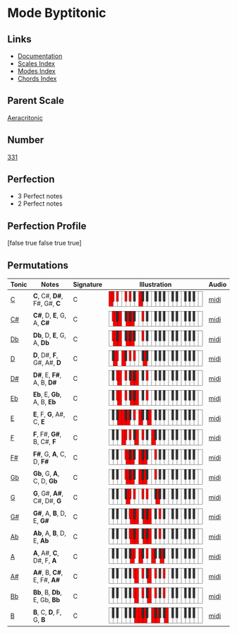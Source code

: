 # Mode Byptitonic

## Links

- [Documentation](index.md)
- [Scales Index](Scales.md)
- [Modes Index](Modes.md)
- [Chords Index](Chords.md)

## Parent Scale

[Aeracritonic](ScaleAeracritonic.md)

## Number

[331](https://ianring.com/musictheory/scales/331)

## Perfection

- 3 Perfect notes
- 2 Perfect notes

## Perfection Profile

[false true false true true]

## Permutations

| Tonic | Notes | Signature | Illustration | Audio |
|-------|-------|-----------|--------------|-------|
| [C](ModeCNaturalByptitonic.md) | **C**, C#, **D#**, F#, G#, **C** | C | ![CNaturalByptitonic](ModeCNaturalByptitonic.png) | [midi](https://github.com/edipermadi/music/blob/main/docs/ModeCNaturalByptitonic.mid?raw=true) |
| [C#](ModeCSharpByptitonic.md) | **C#**, D, **E**, G, A, **C#** | C | ![CSharpByptitonic](ModeCSharpByptitonic.png) | [midi](https://github.com/edipermadi/music/blob/main/docs/ModeCSharpByptitonic.mid?raw=true) |
| [Db](ModeDFlatByptitonic.md) | **Db**, D, **E**, G, A, **Db** | C | ![DFlatByptitonic](ModeDFlatByptitonic.png) | [midi](https://github.com/edipermadi/music/blob/main/docs/ModeDFlatByptitonic.mid?raw=true) |
| [D](ModeDNaturalByptitonic.md) | **D**, D#, **F**, G#, A#, **D** | C | ![DNaturalByptitonic](ModeDNaturalByptitonic.png) | [midi](https://github.com/edipermadi/music/blob/main/docs/ModeDNaturalByptitonic.mid?raw=true) |
| [D#](ModeDSharpByptitonic.md) | **D#**, E, **F#**, A, B, **D#** | C | ![DSharpByptitonic](ModeDSharpByptitonic.png) | [midi](https://github.com/edipermadi/music/blob/main/docs/ModeDSharpByptitonic.mid?raw=true) |
| [Eb](ModeEFlatByptitonic.md) | **Eb**, E, **Gb**, A, B, **Eb** | C | ![EFlatByptitonic](ModeEFlatByptitonic.png) | [midi](https://github.com/edipermadi/music/blob/main/docs/ModeEFlatByptitonic.mid?raw=true) |
| [E](ModeENaturalByptitonic.md) | **E**, F, **G**, A#, C, **E** | C | ![ENaturalByptitonic](ModeENaturalByptitonic.png) | [midi](https://github.com/edipermadi/music/blob/main/docs/ModeENaturalByptitonic.mid?raw=true) |
| [F](ModeFNaturalByptitonic.md) | **F**, F#, **G#**, B, C#, **F** | C | ![FNaturalByptitonic](ModeFNaturalByptitonic.png) | [midi](https://github.com/edipermadi/music/blob/main/docs/ModeFNaturalByptitonic.mid?raw=true) |
| [F#](ModeFSharpByptitonic.md) | **F#**, G, **A**, C, D, **F#** | C | ![FSharpByptitonic](ModeFSharpByptitonic.png) | [midi](https://github.com/edipermadi/music/blob/main/docs/ModeFSharpByptitonic.mid?raw=true) |
| [Gb](ModeGFlatByptitonic.md) | **Gb**, G, **A**, C, D, **Gb** | C | ![GFlatByptitonic](ModeGFlatByptitonic.png) | [midi](https://github.com/edipermadi/music/blob/main/docs/ModeGFlatByptitonic.mid?raw=true) |
| [G](ModeGNaturalByptitonic.md) | **G**, G#, **A#**, C#, D#, **G** | C | ![GNaturalByptitonic](ModeGNaturalByptitonic.png) | [midi](https://github.com/edipermadi/music/blob/main/docs/ModeGNaturalByptitonic.mid?raw=true) |
| [G#](ModeGSharpByptitonic.md) | **G#**, A, **B**, D, E, **G#** | C | ![GSharpByptitonic](ModeGSharpByptitonic.png) | [midi](https://github.com/edipermadi/music/blob/main/docs/ModeGSharpByptitonic.mid?raw=true) |
| [Ab](ModeAFlatByptitonic.md) | **Ab**, A, **B**, D, E, **Ab** | C | ![AFlatByptitonic](ModeAFlatByptitonic.png) | [midi](https://github.com/edipermadi/music/blob/main/docs/ModeAFlatByptitonic.mid?raw=true) |
| [A](ModeANaturalByptitonic.md) | **A**, A#, **C**, D#, F, **A** | C | ![ANaturalByptitonic](ModeANaturalByptitonic.png) | [midi](https://github.com/edipermadi/music/blob/main/docs/ModeANaturalByptitonic.mid?raw=true) |
| [A#](ModeASharpByptitonic.md) | **A#**, B, **C#**, E, F#, **A#** | C | ![ASharpByptitonic](ModeASharpByptitonic.png) | [midi](https://github.com/edipermadi/music/blob/main/docs/ModeASharpByptitonic.mid?raw=true) |
| [Bb](ModeBFlatByptitonic.md) | **Bb**, B, **Db**, E, Gb, **Bb** | C | ![BFlatByptitonic](ModeBFlatByptitonic.png) | [midi](https://github.com/edipermadi/music/blob/main/docs/ModeBFlatByptitonic.mid?raw=true) |
| [B](ModeBNaturalByptitonic.md) | **B**, C, **D**, F, G, **B** | C | ![BNaturalByptitonic](ModeBNaturalByptitonic.png) | [midi](https://github.com/edipermadi/music/blob/main/docs/ModeBNaturalByptitonic.mid?raw=true) |
